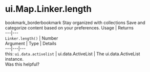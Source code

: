  
#  ui.Map.Linker.length
bookmark_borderbookmark Stay organized with collections  Save and categorize content based on your preferences.
Usage | Returns  
---|---  
`Linker.length()` | Number  
Argument | Type | Details  
---|---|---  
this: `ui.data.activelist` | ui.data.ActiveList | The ui.data.ActiveList instance.  
Was this helpful?
